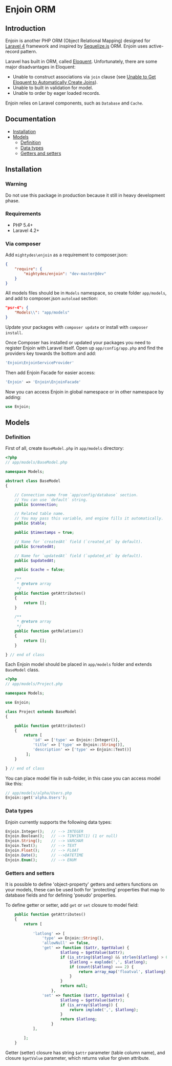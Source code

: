 Enjoin ORM
==========

## Introduction

Enjoin is another PHP ORM (Object Relational Mapping) designed for [Laravel 4](http://laravel.com/) framework
and inspired by [Sequelize.js](http://sequelizejs.com/) ORM.
Enjoin uses active-record pattern.

Laravel has built in ORM, called [Eloquent](http://laravel.com/docs/4.2/eloquent).
Unfortunately, there are some major disadvantages in Eloquent:

* Unable to construct associations via `join` clause
(see [Unable to Get Eloquent to Automatically Create Joins](http://stackoverflow.com/questions/11099570/unable-to-get-eloquent-to-automatically-create-joins)).
* Unable to built in validation for model.
* Unable to order by eager loaded records. 

Enjoin relies on Laravel components, such as `Database` and `Cache`.

## Documentation

* [Installation](#installation)
* [Models](#models)
  * [Definition](#definition)
  * [Data types](#data-types)
  * [Getters and setters](#getters-and-setters)

## Installation

### Warning

Do not use this package in production because it still in heavy development phase.  

### Requirements

* PHP 5.4+
* Laravel 4.2+

### Via composer

Add `mightydes\enjoin` as a requirement to composer.json:
```json
{
    "require": {
        "mightydes/enjoin": "dev-master@dev"
    }
}
```

All models files should be in `Models` namespace, so create folder `app/models`,
and add to composer.json `autoload` section:
```json
"psr-4": {
    "Models\\": "app/models"
}
```

Update your packages with `composer update` or install with `composer install`.

Once Composer has installed or updated your packages you need to register Enjoin with Laravel itself.
Open up `app/config/app.php` and find the providers key towards the bottom and add:
```php
'Enjoin\EnjoinServiceProvider'
```

Then add Enjoin Facade for easier access:
```php
'Enjoin' => 'Enjoin\EnjoinFacade'
```

Now you can access Enjoin in global namespace or in other namespace by adding:
```php
use Enjoin;
```

## Models

### Definition

First of all, create `BaseModel.php` in `app/models` directory:

```php
<?php
// app/models/BaseModel.php

namespace Models;

abstract class BaseModel
{

    // Connection name from `app/config/database` section.
    // You can use `default` string.
    public $connection;

    // Related table name.
    // You may pass this variable, and engine fills it automatically.
    public $table;

    public $timestamps = true;

    // Name for `createdAt` field (`created_at` by default).
    public $createdAt;

    // Name for `updatedAt` field (`updated_at` by default).
    public $updatedAt;

    public $cache = false;

    /**
     * @return array
     */
    public function getAttributes()
    {
        return [];
    }

    /**
     * @return array
     */
    public function getRelations()
    {
        return [];
    }

} // end of class
```

Each Enjoin model should be placed in `app/models` folder and extends `BaseModel` class.

```php
<?php
// app/models/Project.php

namespace Models;

use Enjoin;

class Project extends BaseModel
{

    public function getAttributes()
    {
        return [
            'id' => ['type' => Enjoin::Integer()],
            'title' => ['type' => Enjoin::String()],
            'description' => ['type' => Enjoin::Text()]
         ];
    }

} // end of class
```

You can place model file in sub-folder, in this case you can access model like this:

```php
// app/models/alpha/Users.php
Enjoin::get('alpha.Users');
```

### Data types

Enjoin currently supports the following data types:

```php
Enjoin.Integer();   // --> INTEGER
Enjoin.Boolean();   // --> TINYINT(1) (1 or null)
Enjoin.String();    // --> VARCHAR
Enjoin.Text();      // --> TEXT
Enjoin.Float();     // --> FLOAT
Enjoin.Date();      // -->DATETIME
Enjoin.Enum();      // --> ENUM
```

### Getters and setters

It is possible to define 'object-property' getters and setters functions on your models,
these can be used both for 'protecting' properties that map to database fields and for defining 'pseudo' properties.

To define getter or setter, add `get` or `set` closure to model field:

```php
    public function getAttributes()
    {
        return [
        
            'latlong' => [
                'type' => Enjoin::String(),
                'allowNull' => false,
                'get' => function ($attr, $getValue) {
                        $latlong = $getValue($attr);
                        if (is_string($latlong) && strlen($latlong) > 0) {
                            $latlong = explode(',', $latlong);
                            if (count($latlong) === 2) {
                                return array_map('floatval', $latlong);
                            }
                        }
                        return null;
                    },
                'set' => function ($attr, $getValue) {
                        $latlong = $getValue($attr);
                        if (is_array($latlong)) {
                            return implode(',', $latlong);
                        }
                        return $latlong;
                    }
            ],

        ];
    }
```

Getter (setter) closure has string `$attr` parameter (table column name),
and closure `$getValue` parameter, which returns value for given attribute.
